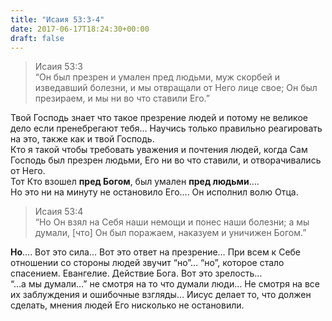 ```yaml
---
title: "Исаия 53:3-4"
date: 2017-06-17T18:24:30+00:00
draft: false
---
```


> Исаия 53:3  
> &#8220;Он был презрен и умален пред людьми, муж скорбей и изведавший болезни, и мы отвращали от Него лице свое; Он был презираем, и мы ни во что ставили Его.&#8221;

  
Твой Господь знает что такое презрение людей и потому не великое дело если пренебрегают тебя&#8230; Научись только правильно реагировать на это, также как и твой Господь.  
Кто я такой чтобы требовать уважения и почтения людей, когда Сам Господь был презрен людьми, Его ни во что ставили, и отворачивались от Него.  
Тот Кто взошел **пред Богом**, был умален **пред людьми**&#8230;.  
Но это ни на минуту не остановило Его&#8230;. Он исполнил волю Отца. 



> Исаия 53:4  
> &#8220;Но Он взял на Себя наши немощи и понес наши болезни; а мы думали, [что] Он был поражаем, наказуем и уничижен Богом.&#8221;

  
**Но**&#8230;. Вот это сила&#8230; Вот это ответ на презрение&#8230; При всем к Себе отношении со стороны людей звучит &#8220;но&#8221;&#8230; &#8220;но&#8221;, которое стало спасением. Евангелие. Действие Бога. Вот это зрелость&#8230;  
&#8220;&#8230;а мы думали&#8230;&#8221; не смотря на то что думали люди&#8230; Не смотря на все их заблуждения и ошибочные взгляды&#8230; Иисус делает то, что должен сделать, мнения людей Его нисколько не остановили.